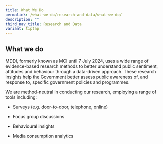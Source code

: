```yaml
---
title: What We Do
permalink: /what-we-do/research-and-data/what-we-do/
description: ""
third_nav_title: Research and Data
variant: tiptap
---
```

<h2>What we do</h2>
<p>MDDI, formerly known as MCI until 7 July 2024, uses a wide range of evidence-based
research methods to better understand public sentiment, attitudes and behaviour
through a data-driven approach. These research insights help the Government
better assess public awareness of, and response to, specific government
policies and programmes.</p>
<p>We are method-neutral in conducting our research, employing a range of
tools including:</p>
<ul data-tight="true" class="tight">
<li>
<p>Surveys (e.g. door-to-door, telephone, online)</p>
</li>
<li>
<p>Focus group discussions</p>
</li>
<li>
<p>Behavioural insights</p>
</li>
<li>
<p>Media consumption analytics</p>
</li>
</ul>
<p></p>